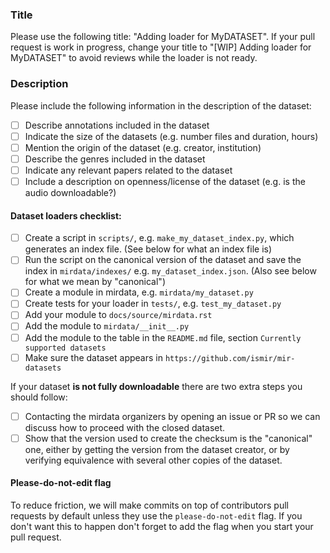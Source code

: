 ### Title
 
 Please use the following title: "Adding loader for MyDATASET". If your pull request is work in progress, change your title to "[WIP] Adding loader for MyDATASET" to avoid reviews while the loader is not ready.

### Description

Please include the following information in the description of the dataset:

- [ ] Describe annotations included in the dataset
- [ ] Indicate the size of the datasets (e.g. number files and duration, hours)
- [ ] Mention the origin of the dataset (e.g. creator, institution)
- [ ] Describe the genres included in the dataset
- [ ] Indicate any relevant papers related to the dataset
- [ ] Include a description on openness/license of the dataset (e.g. is the audio downloadable?) 

#### Dataset loaders checklist:

- [ ] Create a script in `scripts/`, e.g. `make_my_dataset_index.py`, which generates an index file. (See below for what an index file is)
- [ ] Run the script on the canonical version of the dataset and save the index in `mirdata/indexes/` e.g. `my_dataset_index.json`. (Also see below for what we mean by "canonical") 
- [ ] Create a module in mirdata, e.g. `mirdata/my_dataset.py`
- [ ] Create tests for your loader in `tests/`, e.g. `test_my_dataset.py`
- [ ] Add your module to `docs/source/mirdata.rst`
- [ ] Add the module to `mirdata/__init__.py`
- [ ] Add the module to the table in the `README.md` file, section `Currently supported datasets`
- [ ] Make sure the dataset appears in `https://github.com/ismir/mir-datasets`

If your dataset **is not fully downloadable** there are two extra steps you should follow:
- [ ] Contacting the mirdata organizers by opening an issue or PR so we can discuss how to proceed with the closed dataset.
- [ ] Show that the version used to create the checksum is the "canonical" one, either by getting the version from the dataset creator, or by verifying equivalence with several other copies of the dataset.

#### Please-do-not-edit flag 
To reduce friction, we will make commits on top of contributors pull requests by default unless they use the `please-do-not-edit` flag. If you don't want this to happen don't forget to add the flag when you start your pull request.
